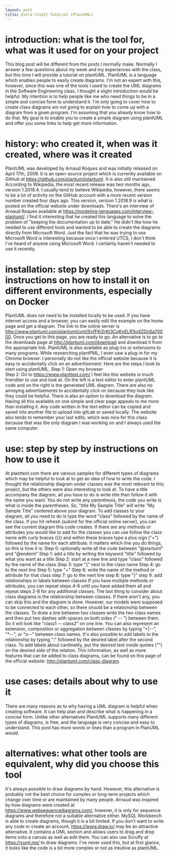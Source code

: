```yaml
---
layout: post
title: Extra Credit Tutorial (PlantUML) 
---
```


# introduction: what is the tool for, what was it used for on your project
This blog post will be different from the posts I normally make. Normally I answer a few questions about my week and my experiences with the class, but this time I will provide a tutorial on plantUML. PlantUML is a language which enables people to easily create diagrams. I'm not an expert with this, however, since this was one of the tools I used to create the UML diagrams in the Software Engineering class, I thought a slight introduction would be helpful. My intention is to help people like me who need things to be in a simple and concise form to understand it. I'm only going to cover how to create class diagrams am not going to explain how to come up with a diagram from a given program. I'm assuming that you already know how to do that. My goal is to enable you to create a simple diagram using plantUML and offer you some links to help get more information.

# history: who created it, when was it created, where was it created
PlantUML was developed by Arnaud Roques and was initially released on April 17th, 2009. It is an open-source project which is currently available on GitHub at https://github.com/plantuml/plantuml. It is also still maintained. According to Wikipedia, the most recent release was two months ago, version 1.2018.4. I usually tend to believe Wikipedia, however, there seems to be a lot of activity on the GitHub account with a more recent version number created four days ago. This version, version 1.2018.9 is what is posted on the official website under downloads. There's an interview of Arnaud Roques available at https://modeling-languages.com/interview-plantuml/. I find it interesting that he created this language to solve the problem of "keeping the documentation up to date." He didn't like how he needed to use different tools and wanted to be able to create the diagrams directly from Microsoft Word. Just the fact that he was trying to use Microsoft Word is interesting because once I entered UTCS, I don't think I've heard of anyone using Microsoft Word. I certainly haven't needed to use it recently. 

# installation: step by step instructions on how to install it on different environments, especially on Docker
PlantUML does not need to be installed locally to be used. If you have internet access and a browser, you can easily edit the example on the home page and get a diagram. The link to the online server is http://www.plantuml.com/plantuml/uml/SyfFKj2rKt3CoKnELR1Io4ZDoSa70000. Once you get to this page, you are ready to go. An alternative is to go to the downloads page at http://plantuml.com/download and download it from the appropriate link. PlantUML is also available as plug-ins or extensions to many programs. While researching plantPML, I even saw a plug-in for my Chrome browser. I personally do not like the official website because it is easy to accidentally click on an advertisement. Here are the steps I took to start using plantUML. 
Step 1: Open my browser  
Step 2: Go to https://www.planttext.com/ 
I feel like this website is much friendlier to use and look at. On the left is a text editor to enter plantUML code and on the right is the generated UML diagram. There are also no annoying advertisements to accidentally click on because they look like they could be helpful. There is also an option to download the diagram. Having all this available on one simple and clear page appeals to me more than installing it. Any code written in the text editor can be copied and saved into another file to upload into gitLab or saved locally. The website also tends to remember your last edits, which was nice for this class because that was the only diagram I was working on and I always used the same computer. 

# use: step by step by instructions on how to use it
At planttext.com there are various samples for different types of diagrams which may be helpful to look at to get an idea of how to write the code. I thought the relationship diagram under classes was the most relevant to this project, but the others were also interesting to look at. To have a title accompany the diagram, all you have to do is write title then follow it with the name you want. You do not write any parenthesis, the code you write is what is inside the parentheses.  So, "title My Sample Title" will write "My Sample Title" centered above your diagram. To add classes to your diagram, all you need to do is type the word "class" followed by the name of the class. If you hit refresh (submit for the official online server), you can see the current diagram this code creates. If there are any methods or attributes you would like to add for the classes you can use follow the class name with curly braces ({}) and within these braces type a plus sign ("+") followed by the name for each attribute. It matters which line you do things, so this is how it is: 
Step 0: optionally write all the code between "@startuml" and "@endeml"
Step 1: add a title by writing the keyword "title" followed by what you want as a title 
Step 2: start at a new line and type "class" followed by the name of the class
Step 3: type "{" next to the class name
Step 4: go to the next line 
Step 5: type "+"
Step 6: write the name of the method or attribute for that class
step 7: go to the next line
step 8: type "}"
step 9: add relationships or labels between classes
If you have multiple methods or attributes, you can repeat steps 4-6 until you have added them all and repeat steps 2-8 for any additional classes. The last thing to consider about class diagrams is the relationship between classes. If there aren't any, you can skip this and the diagram is done. However, our models were supposed to be connected to each other, so there should be a relationship between the classes. To draw a line between two classes write the two class names and then put two dashes with spaces on both sides (" -- ") between them. So it will look like "class1 -- class2" on one line. You can also represent an extension, composition or aggregation between classes by typing "<|--", "*--", or "o--" between class names. It's also possible to add labels to the relationship by typing ":" followed by the desired label after the second class. To add labels about cardinality, put the desired text inside quotes ("") on the desired side of the relation. This information, as well as more features that can be added to class diagrams, can be found on this page of the official website: http://plantuml.com/class-diagram.

# use cases: details about why to use it
There are many reasons as to why having a UML diagram is helpful when creating software. It can help plan and describe what is happening in a concise form. Unlike other alternatives PlantUML supports many different types of diagrams, is free, and the language is very concise and easy to understand. This post has more words or lines than a program in PlanUML would. 

# alternatives: what other tools are equivalent, why did you choose this tool
It's always possible to draw diagrams by hand. However, this alternative is probably not the best choice for complex or long-term projects which change over time or are maintained by many people. Arnaud was inspired by how diagrams were created at https://www.websequencediagrams.com/, however, it is only for sequence diagrams and therefore not a suitable alternative either. MySQL Workbench is able to create diagrams, though it is a bit limited. If you don't want to write any code or create an account, https://www.draw.io/ may be an attractive alternative. It contains a UML section and allows users to drag and drop items onto a canvas as well as edit them. You can also use Scruffy at https://yuml.me/ to draw diagrams. I've never used this, but at first glance, it looks like the code is a bit more complex or not as intuitive as plantUML. 
